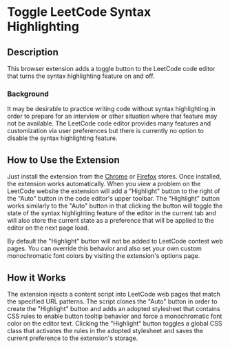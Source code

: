 # Toggle LeetCode Syntax Highlighting

## Description

This browser extension adds a toggle button to the LeetCode code editor that turns the syntax highlighting feature on and off.

### Background

It may be desirable to practice writing code without syntax highlighting in order to prepare for an interview or other situation where that feature may not be available. The LeetCode code editor provides many features and customization via user preferences but there is currently no option to disable the syntax highlighting feature.

## How to Use the Extension

Just install the extension from the [Chrome](https://chrome.google.com/webstore/detail/) or [Firefox](https://addons.mozilla.org/en-US/firefox/addon/) stores. Once installed, the extension works automatically. When you view a problem on the LeetCode website the extension will add a "Highlight" button to the right of the "Auto" button in the code editor's upper toolbar. The "Highlight" button works similarly to the "Auto" button in that clicking the button will toggle the state of the syntax highlighting feature of the editor in the current tab and will also store the current state as a preference that will be applied to the editor on the next page load.

By default the "Highlight" button will not be added to LeetCode contest web pages. You can override this behavior and also set your own custom monochromatic font colors by visiting the extension's options page.

## How it Works

The extension injects a content script into LeetCode web pages that match the specified URL patterns. The script clones the "Auto" button in order to create the "Highlight" button and adds an adopted stylesheet that contains CSS rules to enable button tooltip behavior and force a monochromatic font color on the editor text. Clicking the "Highlight" button toggles a global CSS class that activates the rules in the adopted stylesheet and saves the current preference to the extension's storage.